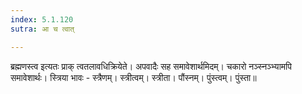 ```yaml
---
index: 5.1.120
sutra: आ च त्वात्

---
```

ब्रह्मणस्त्व इत्यतः प्राक् त्वतलावधिक्रियेते। अपवादैः सह समावेशार्थमिदम्। चकारो नञ्स्नञ्भ्यामपि समावेशार्थः। स्त्रिया भावः - स्त्रैणम्। स्त्रीत्वम्। स्त्रीता। पौंस्नम्। पुंस्त्वम्। पुंस्ता॥